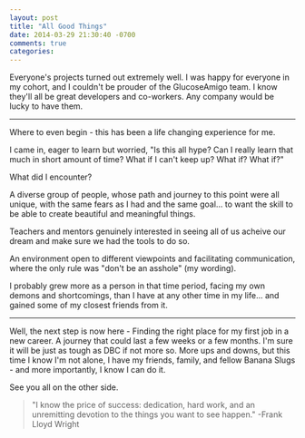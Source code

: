 ```yaml
---
layout: post
title: "All Good Things"
date: 2014-03-29 21:30:40 -0700
comments: true
categories: 
---
```


Everyone's projects turned out extremely well. I was happy for everyone in my cohort, and I couldn't be prouder of the GlucoseAmigo team. I know they'll all be great developers and co-workers. Any company would be lucky to have them.

---

Where to even begin - this has been a life changing experience for me.
  
I came in, eager to learn but worried, "Is this all hype? Can I really learn that much in short amount of time? What if I can't keep up? What if? What if?"

What did I encounter?

A diverse group of people, whose path and journey to this point were all unique, with the same fears as I had and the same goal... to want the skill to be able to create beautiful and meaningful things.  

Teachers and mentors genuinely interested in seeing all of us acheive our dream and make sure we had the tools to do so.

An environment open to different viewpoints and facilitating communication, where the only rule was "don't be an asshole" (my wording).

I probably grew more as a person in that time period, facing my own demons and shortcomings, than I have at any other time in my life... and gained some of my closest friends from it.


---

Well, the next step is now here - Finding the right place for my first job in a new career. A journey that could last a few weeks or a few months. I'm sure it will be just as tough as DBC if not more so. More ups and downs, but this time I know I'm not alone, I have my friends, family, and fellow Banana Slugs - and more importantly, I know I can do it.  
  
See you all on the other side.



>"I know the price of success: dedication, hard work, and an unremitting devotion to the things you want to see happen." -Frank Lloyd Wright